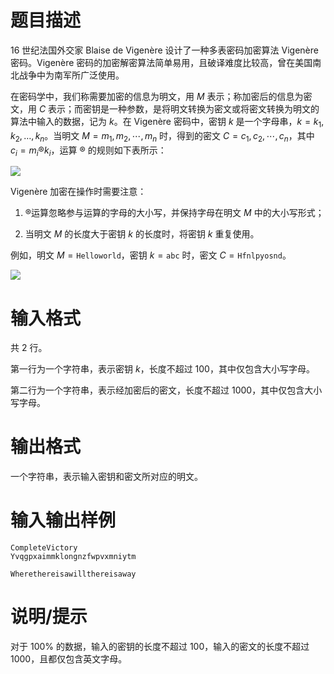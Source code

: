 # 题目描述

16 世纪法国外交家 Blaise de Vigenère 设计了一种多表密码加密算法 Vigenère 密码。Vigenère 密码的加密解密算法简单易用，且破译难度比较高，曾在美国南北战争中为南军所广泛使用。

在密码学中，我们称需要加密的信息为明文，用 $M$ 表示；称加密后的信息为密文，用 $C$ 表示；而密钥是一种参数，是将明文转换为密文或将密文转换为明文的算法中输入的数据，记为 $k$。在 Vigenère 密码中，密钥 $k$ 是一个字母串，$k=k_1,k_2,…,k_n$。当明文 $M=m_1,m_2,\cdots,m_n$ 时，得到的密文 $C=c_1,c_2,\cdots,c_n$，其中 $c_i=m_i®k_i$，运算 $®$ 的规则如下表所示：

![](file://password.png)

Vigenère 加密在操作时需要注意：

1. ®运算忽略参与运算的字母的大小写，并保持字母在明文 $M$ 中的大小写形式；

2. 当明文 $M$ 的长度大于密钥 $k$ 的长度时，将密钥 $k$ 重复使用。

例如，明文 $M=\texttt{Helloworld}$，密钥 $k=\texttt{abc}$ 时，密文 $C=\texttt{Hfnlpyosnd}$。

![](file://example.png)

# 输入格式

共 $2$ 行。

第一行为一个字符串，表示密钥 $k$，长度不超过 $100$，其中仅包含大小写字母。

第二行为一个字符串，表示经加密后的密文，长度不超过 $1000$，其中仅包含大小写字母。

# 输出格式

一个字符串，表示输入密钥和密文所对应的明文。

# 输入输出样例

```input1
CompleteVictory
Yvqgpxaimmklongnzfwpvxmniytm
```

```output1
Wherethereisawillthereisaway
```

# 说明/提示

对于 $100 \%$ 的数据，输入的密钥的长度不超过 $100$，输入的密文的长度不超过 $1000$，且都仅包含英文字母。
